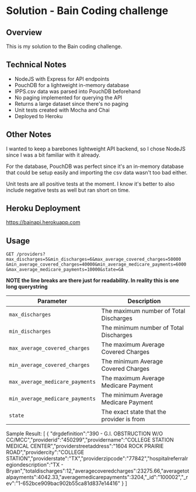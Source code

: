 # Solution - Bain Coding challenge

## Overview
This is my solution to the Bain coding challenge.

## Technical Notes
- NodeJS with Express for API endpoints
- PouchDB for a lightweight in-memory database
- IPPS.csv data was parsed into PouchDB beforehand
- No paging implemented for querying the API
- Returns a large dataset since there's no paging
- Unit tests created with Mocha and Chai
- Deployed to Heroku


## Other Notes
I wanted to keep a barebones lightweight API backend, so I chose NodeJS since I was a bit familiar with it already.

For the database, PouchDB was perfect since it's an in-memory database that could be setup easily and importing the csv data wasn't too bad either.

Unit tests are all positive tests at the moment. I know it's better to also include negative tests as well but ran short on time.

## Heroku Deployment

https://bainapi.herokuapp.com

## Usage

```
GET /providers?max_discharges=5&min_discharges=6&max_average_covered_charges=50000
&min_average_covered_charges=40000&min_average_medicare_payments=6000
&max_average_medicare_payments=10000&state=GA
```
**NOTE the line breaks are there just for readability.  In reality this is one long querystring**

| Parameter                       | Description                               |
|---------------------------------|-------------------------------------------|
| `max_discharges`                | The maximum number of Total Discharges    |
| `min_discharges`                | The minimum number of Total Discharges    |
| `max_average_covered_charges`   | The maximum Average Covered Charges       |
| `min_average_covered_charges`   | The minimum Average Covered Charges       |
| `max_average_medicare_payments` | The maximum Average Medicare Payment      |
| `min_average_medicare_payments` | The minimum Average Medicare Payment      |
| `state`                         | The exact state that the provider is from |

Sample Result:
[
  {
    "drgdefinition":"390 - G.I. OBSTRUCTION W/O CC/MCC","providerid":"450299","providername":"COLLEGE STATION MEDICAL CENTER","providerstreetaddress":"1604 ROCK PRAIRIE ROAD","providercity":"COLLEGE STATION","providerstate":"TX","providerzipcode":"77842","hospitalreferralregiondescription":"TX - Bryan","totaldischarges":12,"averagecoveredcharges":23275.66,"averagetotalpayments":4042.33,"averagemedicarepayments":3204,"_id":"100002","_rev":"1-652bce909bac902b55ca81d837e14416"
  }
]
